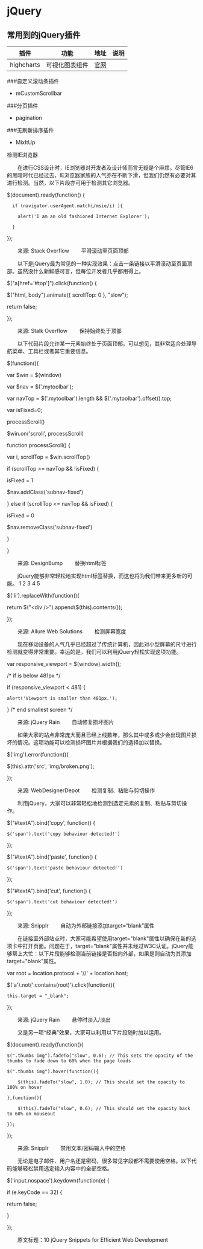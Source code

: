 # jQuery


## 常用到的jQuery插件

|  插件  |  功能  | 地址  | 说明  |
|---|---|---|---|
| highcharts  | 可视化图表组件 | [官网](https://www.hcharts.cn/) | |










###自定义滚动条插件

* mCustomScrollbar 

###分页插件

* pagination

###无刷新排序插件

* MixItUp



检测IE浏览器

　　在进行CSS设计时，IE浏览器对开发者及设计师而言无疑是个麻烦。尽管IE6的黑暗时代已经过去，IE浏览器家族的人气亦在不断下滑，但我们仍然有必要对其进行检测。当然，以下片段亦可用于检测其它浏览器。
	
$(document).ready(function() { 
  
      if (navigator.userAgent.match(/msie/i) ){ 
  
        alert('I am an old fashioned Internet Explorer'); 
  
      } 
  
}); 

　　来源: Stack Overflow
　　平滑滚动至页面顶部

　　以下是jQuery最为常见的一种实现效果：点击一条链接以平滑滚动至页面顶部。虽然没什么新鲜感可言，但每位开发者几乎都用得上。
	
$("a[href='#top']").click(function() { 
  
  $("html, body").animate({ scrollTop: 0 }, "slow"); 
  
  return false; 
  
}); 

　　来源: Stalk Overflow
　　保持始终处于顶部

　　以下代码片段允许某一元素始终处于页面顶部。可以想见，其非常适合处理导航菜单、工具栏或者其它重要信息。

$(function(){ 
  
var $win = $(window) 
  
var $nav = $('.mytoolbar'); 
  
var navTop = $('.mytoolbar').length && $('.mytoolbar').offset().top; 
  
var isFixed=0; 
  
processScroll() 
  
$win.on('scroll', processScroll) 
  
function processScroll() { 
  
var i, scrollTop = $win.scrollTop() 
  
if (scrollTop >= navTop && !isFixed) { 
  
isFixed = 1 
  
$nav.addClass('subnav-fixed') 
  
} else if (scrollTop <= navTop && isFixed) { 
  
isFixed = 0 
  
 $nav.removeClass('subnav-fixed') 
  
} 
  
}

　　来源: DesignBump
　　替换html标签

　　jQuery能够非常轻松地实现html标签替换，而这也将为我们带来更多新的可能。
1
2
3
4
5
	
$('li').replaceWith(function(){ 
  
  return $("<div />").append($(this).contents()); 
  
});

　　来源: Allure Web Solutions
　　检测屏幕宽度

　　现在移动设备的人气几乎已经超过了传统计算机，因此对小型屏幕的尺寸进行检测就变得非常重要。幸运的是，我们可以利用jQuery轻松实现这项功能。
	
var responsive_viewport = $(window).width(); 
  
/* if is below 481px */
  
if (responsive_viewport < 481) { 
  
    alert('Viewport is smaller than 481px.'); 
  
} /* end smallest screen */

　　来源: jQuery Rain
　　自动修复损坏图片

　　如果大家的站点非常庞大而且已经上线数年，那么其中或多或少会出现图片损坏的情况。这项功能可以检测损坏图片并根据我们的选择加以替换。
	
$('img').error(function(){ 
  
$(this).attr('src', 'img/broken.png'); 
  
});

　　来源: WebDesignerDepot
　　检测复制、粘贴与剪切操作

　　利用jQuery，大家可以非常轻松地检测到选定元素的复制、粘贴与剪切操作。
	
$("#textA").bind('copy', function() { 
  
    $('span').text('copy behaviour detected!') 
  
}); 
  
$("#textA").bind('paste', function() { 
  
    $('span').text('paste behaviour detected!') 
  
}); 
  
$("#textA").bind('cut', function() { 
  
    $('span').text('cut behaviour detected!') 
  
});

　　来源: Snipplr
　　自动为外部链接添加target=“blank”属性

　　在链接至外部站点时，大家可能希望使用target="blank"属性以确保在新的选项卡中打开页面。问题在于，target="blank"属性并未经过W3C认证。jQuery能够帮上大忙：以下片段能够检测当前链接是否指向外部，如果是则自动为其添加target="blank"属性。
	
var root = location.protocol + '//' + location.host; 
  
$('a').not(':contains(root)').click(function(){ 
  
    this.target = "_blank"; 
  
});

　　来源: jQuery Rain
　　悬停时淡入/淡出

　　又是另一项“经典”效果，大家可以利用以下片段随时加以运用。
	
$(document).ready(function(){ 
  
    $(".thumbs img").fadeTo("slow", 0.6); // This sets the opacity of the thumbs to fade down to 60% when the page loads 
  
    $(".thumbs img").hover(function(){ 
  
        $(this).fadeTo("slow", 1.0); // This should set the opacity to 100% on hover 
  
    },function(){ 
  
        $(this).fadeTo("slow", 0.6); // This should set the opacity back to 60% on mouseout 
  
    }); 
  
});

　　来源: Snipplr
　　禁用文本/密码输入中的空格

　　无论是电子邮件、用户名还是密码，很多常见字段都不需要使用空格。以下代码能够轻松禁用选定输入内容中的全部空格。
	
$('input.nospace').keydown(function(e) { 
  
if (e.keyCode == 32) { 
  
return false; 
  
} 
  
});

　　原文标题：10 jQuery Snippets for Efficient Web Development